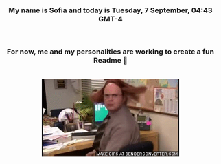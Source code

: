 


<div align="center">
<h3 >My name is Sofia and today is Tuesday, 7 September, 04:43 GMT-4</h3><br>
<h3 >For now, me and my personalities are working to create a fun Readme 👋
</h3><br>
<img src='img/dwight.gif' alt='working...'/>
</div>
